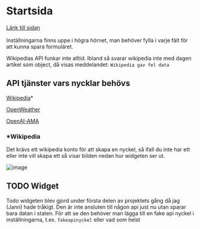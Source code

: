 # Startsida

[Länk till sidan](https://wdbcms24-startpage.pages.dev/)<br><br>
Inställningarna finns uppe i högra hörnet, man behöver fylla i varje fält för att kunna spara formuläret.

Wikipedias API funkar inte alltid. Ibland så svarar wikipedia inte med dagen artikel som object, då visas meddelandet: ``Wikipedia gav fel data``

## API tjänster vars nycklar behövs
[Wikipedia](https://api.wikimedia.org/wiki/Getting_started_with_Wikimedia_APIs)*

[OpenWeather](https://openweathermap.org/)

[OpenAI-AMA](https://cgi.arcada.fi/~welandfr/tools/api_key.php)

### *Wikipedia
Det krävs ett wikipedia konto för att skapa en nyckel, så ifall du inte har ett eller inte vill skapa ett så visar bilden nedan hur widgeten ser ut.

![image](https://github.com/fw-24/wdbcms24-startpage-totterman-slotte/assets/61060262/5105f99b-7a93-4c81-b5d7-495e1c582f4e)

## TODO Widget
Todo widgeten blev gjord under första delen av projektets gång då jag (Jann) hade tråkigt. Den är inte ansluten till någon api just nu utan sparar bara datan i staten. För att se den behöver man lägga till en fake api nyckel i inställningarna, t.ex. ``fakeapinyckel`` eller vad som helst
